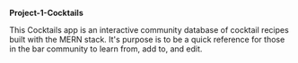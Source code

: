 **Project-1-Cocktails**

This Cocktails app is an interactive community database of cocktail recipes built with the MERN stack. It's purpose is to be a quick reference for those in the bar community to learn from, add to, and edit.

